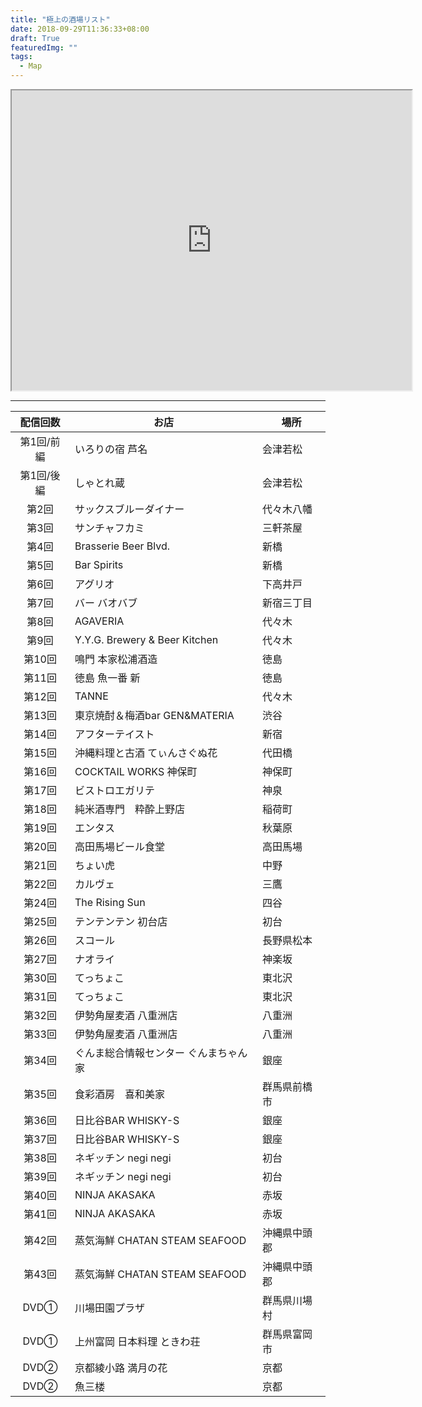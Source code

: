 ```yaml
---
title: "極上の酒場リスト"
date: 2018-09-29T11:36:33+08:00
draft: True
featuredImg: ""
tags:
  - Map
---
```


<iframe src="https://www.google.com/maps/d/u/1/embed?mid=1pSW5VvUnB2l51018VAlZ_EL5RRzaNaS0" width="640" height="480"></iframe>

---


| 配信回数  | お店                        | 場所     |
|:-------:|-------------------------------|--------|
| 第1回/前編 | いろりの宿 芦名               | 会津若松   |
| 第1回/後編 | しゃとれ蔵                         | 会津若松   |
| 第2回   | サックスブルーダイナー                   | 代々木八幡  |
| 第3回   | サンチャフカミ                       | 三軒茶屋   |
| 第4回   | Brasserie Beer Blvd.          | 新橋     |
| 第5回   | Bar Spirits                   | 新橋     |
| 第6回   | アグリオ                          | 下高井戸   |
| 第7回   | バー バオバブ                       | 新宿三丁目  |
| 第8回   | AGAVERIA                      | 代々木    |
| 第9回   | Y.Y.G. Brewery & Beer Kitchen | 代々木    |
| 第10回  | 鳴門 本家松浦酒造                     | 徳島     |
| 第11回  | 徳島 魚一番 新                      | 徳島     |
| 第12回  | TANNE                         | 代々木    |
| 第13回  | 東京焼酎＆梅酒bar GEN&MATERIA        | 渋谷     |
| 第14回  | アフターテイスト                      | 新宿     |
| 第15回  | 沖縄料理と古酒 てぃんさぐぬ花               | 代田橋    |
| 第16回  | COCKTAIL WORKS 神保町            | 神保町    |
| 第17回  | ビストロエガリテ                      | 神泉     |
| 第18回  | 純米酒専門　粋酔上野店                   | 稲荷町    |
| 第19回  | エンタス                          | 秋葉原    |
| 第20回  | 高田馬場ビール食堂                     | 高田馬場   |
| 第21回  | ちょい虎                          | 中野     |
| 第22回  | カルヴェ                          | 三鷹     |
| 第24回  | The Rising Sun                | 四谷     |
| 第25回  | テンテンテン 初台店                    | 初台     |
| 第26回  | スコール                          | 長野県松本  |
| 第27回  | ナオライ                          | 神楽坂   |
| 第30回  | てっちょこ                         | 東北沢    |
| 第31回  | てっちょこ                         | 東北沢    |
| 第32回  | 伊勢角屋麦酒 八重洲店                   | 八重洲    |
| 第33回  | 伊勢角屋麦酒 八重洲店                   | 八重洲    |
| 第34回  | ぐんま総合情報センター ぐんまちゃん家           | 銀座     |
| 第35回  | 食彩酒房　喜和美家                     | 群馬県前橋市 |
| 第36回  | 日比谷BAR WHISKY-S               | 銀座     |
| 第37回  | 日比谷BAR WHISKY-S               | 銀座     |
| 第38回  | ネギッチン negi negi               | 初台     |
| 第39回  | ネギッチン negi negi               | 初台     |
| 第40回  | NINJA AKASAKA                 | 赤坂     |
| 第41回  | NINJA AKASAKA                 | 赤坂     |
| 第42回  | 蒸気海鮮 CHATAN STEAM SEAFOOD     | 沖縄県中頭郡 |
| 第43回  | 蒸気海鮮 CHATAN STEAM SEAFOOD     | 沖縄県中頭郡 |
| DVD①  | 川場田園プラザ                       | 群馬県川場村 |
| DVD①  | 上州富岡 日本料理 ときわ荘                | 群馬県富岡市 |
| DVD②  | 京都綾小路 満月の花                    | 京都     |
| DVD②  | 魚三楼                           | 京都     |
